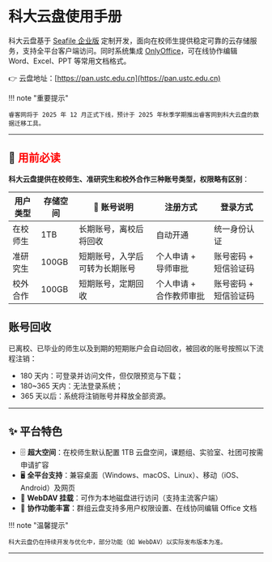 # 科大云盘使用手册

科大云盘基于 [Seafile 企业版](https://www.seafile.com/features/) 定制开发，面向在校师生提供稳定可靠的云存储服务，支持全平台客户端访问。同时系统集成 [OnlyOffice](https://www.onlyoffice.com/zh/)，可在线协作编辑 Word、Excel、PPT 等常用文档格式。

👉 云盘地址：[https://pan.ustc.edu.cn](https://pan.ustc.edu.cn)

!!! note "重要提示"

    睿客网将于 2025 年 12 月正式下线，预计于 2025 年秋季学期推出睿客网到科大云盘的数据迁移工具。
---

## 📢 <span style="color:red">用前必读</span>

**科大云盘提供在校师生、准研究生和校外合作三种账号类型，权限略有区别**：

| 用户类型   | 存储空间 | 🧾 账号说明                 | 注册方式         | 登录方式               |
|------------|-----------|-----------------------------|------------------|------------------------|
| 在校师生   | 1TB       | 长期账号，离校后将回收     | 自动开通         | 统一身份认证           |
| 准研究生   | 100GB     | 短期账号，入学后可转为长期账号 | 个人申请 + 导师审批 | 账号密码 + 短信验证码   |
| 校外合作   | 100GB     | 短期账号，定期回收         | 个人申请 + 合作教师审批 | 账号密码 + 短信验证码 |

## 账号回收

已离校、已毕业的师生以及到期的短期账户会自动回收，被回收的账号按照以下流程注销：

- 180 天内：可登录并访问文件，但仅限预览与下载；
- 180~365 天内：无法登录系统；
- 365 天以后：系统将注销账号并释放全部资源。
---

## ✨ 平台特色

- 🗄️ **超大空间**：在校师生默认配置 1TB 云盘空间，课题组、实验室、社团可按需申请扩容
- 🖥️ **全平台支持**：兼容桌面（Windows、macOS、Linux）、移动（iOS、Android）及网页
- 🔗 **WebDAV 挂载**：可作为本地磁盘进行访问（支持主流客户端）
- 👥 **协作功能丰富**：群组云盘支持多用户权限设置、在线协同编辑 Office 文档

!!! note "温馨提示"

    科大云盘仍在持续开发与优化中，部分功能（如 WebDAV）以实际发布版本为准。
---